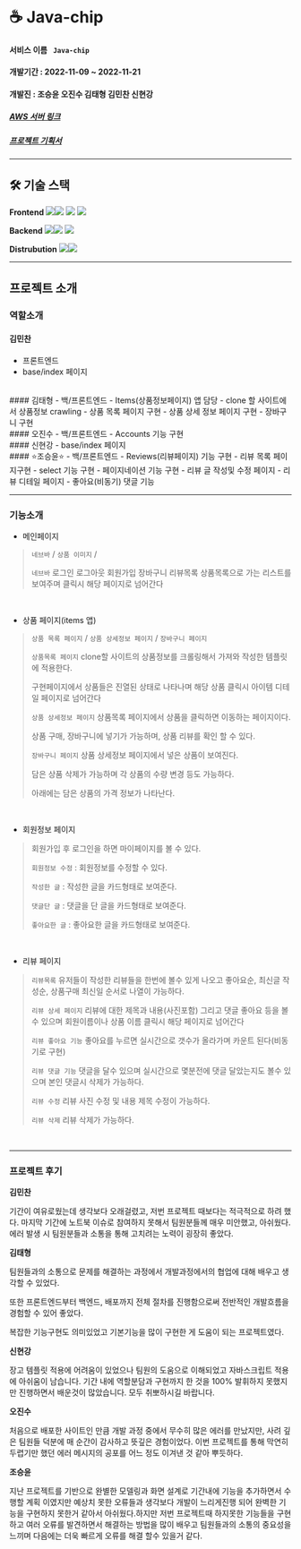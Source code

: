 # ☕️  Java-chip

#### 서비스 이름 ` Java-chip`
#### 개발기간 : 2022-11-09 ~ 2022-11-21
#### 개발진 : 조승윤 오진수 김태형 김민찬 신현강
##### [AWS 서버 링크](http://jchipbean-env.eba-wbdf3m8u.ap-northeast-2.elasticbeanstalk.com/)

##### [프로젝트 기획서](https://www.notion.so/hg-edu/19-Java-chip-3b19c81899de4278b0e46ce8e4b216e7)

---

## 🛠️ 기술 스택

**Frontend** <img src="https://img.shields.io/badge/HTML5-E34F26?style=flat-square&logo=HTML5&logoColor=ffffff"/><img src="https://img.shields.io/badge/CSS-1572B6?style=flat-square&logo=CSS3&logoColor=ffffff"/> <img src="https://img.shields.io/badge/JavaScript-F7DF1E?style=flat-square&logo=JavaScript&logoColor=ffffff"/> <img src="https://img.shields.io/badge/Bootstrap-7952B3?style=flat-square&logo=SQLite&logoColor=ffffff"/>

**Backend** <img src="https://img.shields.io/badge/Python-3776AB?style=flat-square&logo=Python&logoColor=ffffff"/><img src="https://img.shields.io/badge/Django-092E20?style=flat-square&logo=Django&logoColor=ffffff"/> <img src="https://img.shields.io/badge/SQLite-003B57?style=flat-square&logo=SQLite&logoColor=ffffff"/>

**Distrubution** <img src="https://img.shields.io/badge/Amazon AWS-FF9900?style=flat-square&logo=SQLite&logoColor=ffffff"/><img src="https://img.shields.io/badge/GitHub Actions-2088FF?style=flat-square&logo=SQLite&logoColor=ffffff"/> 

---

## 프로젝트 소개

### 역할소개

#### 김민찬
- 프론트엔드
- base/index 페이지
<br>
#### 김태형
- 백/프론트엔드
- Items(상품정보페이지) 앱 담당
  - clone 할 사이트에서 상품정보 crawling
  - 상품 목록 페이지 구현
  - 상품 상세 정보 페이지 구현
  - 장바구니 구현
<br>
#### 오진수
- 백/프론트엔드
- Accounts 기능 구현
<br>
#### 신현강
- base/index 페이지
<br>
#### ⭐조승윤⭐
- 백/프론트엔드
- Reviews(리뷰페이지) 기능 구현
 -  리뷰 목록 페이지구현 
   -  select 기능 구현
   - 페이지네이션 기능 구현
 - 리뷰 글 작성및 수정 페이지
 - 리뷰 디테일 페이지 
 - 좋아요(비동기) 댓글 기능     

---


### 기능소개
- 메인페이지

>`네브바` /  `상품 이미지` / 
>
>`네브바` 로그인 로그아웃 회원가입 장바구니 리뷰목록 상품목록으로 가는 리스트를 보여주며 클릭시 해당 페이지로 넘어간다

<br/>

- 상품 페이지(items 앱)

>`상품 목록 페이지` / `상품 상세정보 페이지` / `장바구니 페이지`
>
>`상품목록 페이지`  clone할 사이트의 상품정보를 크롤링해서 가져와 작성한 템플릿에 적용한다.
>
>구현페이지에서 상품들은 진열된 상태로 나타나며 해당 상품 클릭시 아이템 디테일 페이지로 넘어간다
>
>`상품 상세정보 페이지` 상품목록 페이지에서 상품을 클릭하면 이동하는 페이지이다.
>
>상품 구매, 장바구니에 넣기가 가능하며, 상품 리뷰를 확인 할 수 있다.
>
>`장바구니 페이지` 상품 상세정보 페이지에서 넣은 상품이 보여진다.
>
>담은 상품 삭제가 가능하며 각 상품의 수량 변경 등도 가능하다.
>
>아래에는 담은 상품의 가격 정보가 나타난다.

<br/>

- 회원정보 페이지

>회원가입 후 로그인을 하면 마이페이지를 볼 수 있다.
>
>`회원정보 수정` : 회원정보를 수정할 수 있다.
>
>`작성한 글` : 작성한 글을 카드형태로 보여준다.
>
>`댓글단 글` : 댓글을 단 글을 카드형태로 보여준다.
>
>`좋아요한 글` : 좋아요한 글을 카드형태로 보여준다.

<br/>

- 리뷰 페이지 

>`리뷰목록` 유저들이 작성한 리뷰들을 한번에 볼수 있게 나오고 좋아요순, 최신글 작성순, 상품구매 최신일 순서로 나열이 가능하다.
>
>`리뷰 상세 페이지` 리뷰에 대한 제목과 내용(사진포함) 그리고 댓글 좋아요 등을 볼수 있으며 회원이름이나 상품 이름 클릭시 해당 페이지로 넘어간다
>
>`리뷰 좋아요 기능` 좋아요를 누르면 실시간으로 갯수가 올라가며 카운트 된다(비동기로 구현)
>
>`리뷰 댓글 기능` 댓글을 달수 있으며 실시간으로 몇분전에 댓글 달았는지도 볼수 있으며 본인 댓글시 삭제가 가능하다.
>
>`리뷰 수정` 리뷰 사진 수정 및 내용 제목 수정이 가능하다.
>
>`리뷰 삭제` 리뷰 삭제가 가능하다.

<br/>

---

### 프로젝트 후기 

**김민찬**

기간이 여유로웠는데 생각보다 오래걸렸고, 저번 프로젝트 때보다는 적극적으로 하려 했다. 마지막 기간에 노트북 이슈로 참여하지 못해서 팀원분들께 매우 미안했고, 아쉬웠다. 에러 발생 시 팀원분들과 소통을 통해 고치려는 노력이 굉장히 좋았다.

**김태형**

팀원들과의 소통으로 문제를 해결하는 과정에서 개발과정에서의 협업에 대해 배우고 생각할 수 있었다.

또한 프론트엔드부터 백엔드, 배포까지 전체 절차를 진행함으로써 전반적인 개발흐름을 경험할 수 있어 좋았다. 

복잡한 기능구현도 의미있었고 기본기능을 많이 구현한 게 도움이 되는 프로젝트였다.

**신현강**

장고 템플릿 적용에 어려움이 있었으나 팀원의 도움으로 이해되었고 자바스크립트 적용에 아쉬움이 남습니다. 기간 내에 역할분담과 구현까지 한 것을 100% 발휘하지 못했지만 진행하면서 배운것이 많았습니다. 모두 취뽀하시길 바랍니다.

**오진수**

처음으로 배포한 사이트인 만큼 개발 과정 중에서 무수히 많은 에러를 만났지만, 사려 깊은 팀원들 덕분에 매 순간이 감사하고 뜻깊은 경험이었다. 이번 프로젝트를 통해 막연히 두렵기만 했던 에러 메시지의 공포를 어느 정도 이겨낸 것 같아 뿌듯하다. 

**조승윤**

지난 프로젝트를 기반으로 완별한 모델링과 화면 설계로 기간내에 기능을 추가하면서 수행할 계획 이였지만 예상치 못한 오류들과 생각보다 개발이 느리게진행 되어 완벽한 기능을 구현하지 못한거 같아서 아쉬웠다.하지만 저번 프로젝트때 하지못한 기능들을 구현하고 여러 오류를 발견하면서 해결하는 방법을 많이 배우고 팀원들과의 소통의 중요성을 느끼며 다음에는 더욱 빠르게 오류를 해결 할수 있을거 같다.
